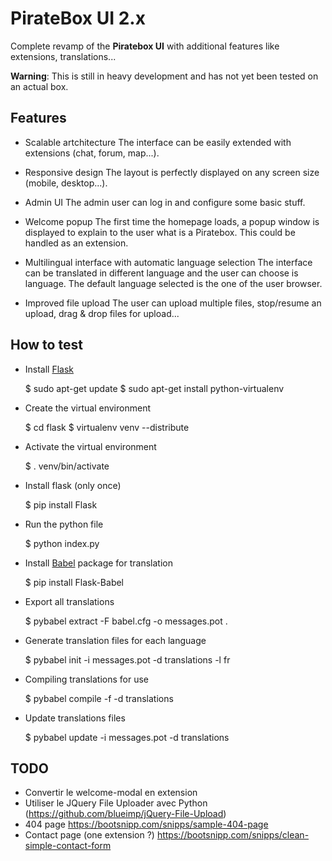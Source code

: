 PirateBox UI 2.x
================

Complete revamp of the **Piratebox UI** with additional features like extensions, translations...

**Warning**: This is still in heavy development and has not yet been tested on an actual box.

Features
--------

* Scalable artchitecture
The interface can be easily extended with extensions (chat, forum, map...).

* Responsive design
The layout is perfectly displayed on any screen size (mobile, desktop...).

* Admin UI
The admin user can log in and configure some basic stuff.

* Welcome popup
The first time the homepage loads, a popup window is displayed to explain to the user what is a Piratebox.
This could be handled as an extension.

* Multilingual interface with automatic language selection
The interface can be translated in different language and the user can choose is language.
The default language selected is the one of the user browser.

* Improved file upload
The user can upload multiple files, stop/resume an upload, drag & drop files for upload...

How to test
-----------

* Install [Flask](http://flask.pocoo.org/docs/installation/#installation)

    $ sudo apt-get update
    $ sudo apt-get install python-virtualenv

* Create the virtual environment
  
    $ cd flask
    $ virtualenv venv --distribute

* Activate the virtual environment

    $ . venv/bin/activate

* Install flask (only once)

    $ pip install Flask

* Run the python file

    $ python index.py

* Install [Babel](http://pythonhosted.org/Flask-Babel/) package for translation

    $ pip install Flask-Babel

* Export all translations

    $ pybabel extract -F babel.cfg -o messages.pot .

* Generate translation files for each language

    $ pybabel init -i messages.pot -d translations -l fr

* Compiling translations for use

    $ pybabel compile -f -d translations

* Update translations files

    $ pybabel update -i messages.pot -d translations

TODO
----

* Convertir le welcome-modal en extension
* Utiliser le JQuery File Uploader avec Python (https://github.com/blueimp/jQuery-File-Upload)
* 404 page https://bootsnipp.com/snipps/sample-404-page
* Contact page (one extension ?) https://bootsnipp.com/snipps/clean-simple-contact-form
